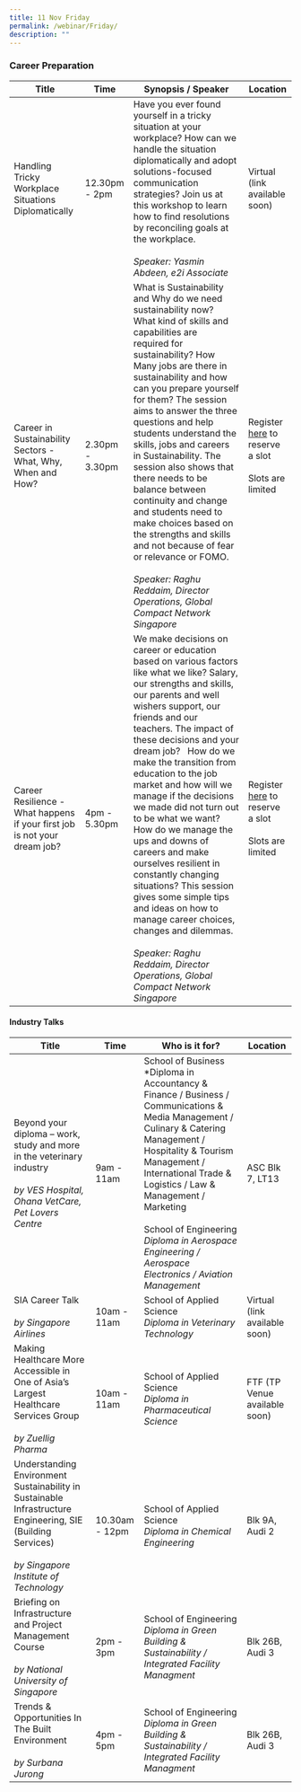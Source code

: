 ```yaml
---
title: 11 Nov Friday
permalink: /webinar/Friday/
description: ""
---
```

### Career Preparation

| **Title** | **Time** | **Synopsis / Speaker** | **Location** |
| - | - | - | - |
| Handling Tricky Workplace Situations Diplomatically  | 12.30pm - 2pm | Have you ever found yourself in a tricky situation at your workplace? How can we handle the situation diplomatically and adopt solutions-focused communication strategies? Join us at this workshop to learn how to find resolutions by reconciling goals at the workplace. <br/><br/> *Speaker: Yasmin Abdeen, e2i Associate* | Virtual (link available soon)| 
| Career in Sustainability Sectors - What, Why, When and How? | 2.30pm - 3.30pm | What is Sustainability and Why do we need sustainability now?  What kind of skills and capabilities are required for sustainability? How Many jobs are there in sustainability and how can you prepare yourself for them? The session aims to answer the three questions and help students understand the skills, jobs and careers in Sustainability. The session also shows that there needs to be balance between continuity and change and students need to make choices based on the strengths and skills and not because of fear or relevance or FOMO. <br/><br/> *Speaker: Raghu Reddaim, Director Operations, Global Compact Network Singapore* | Register [here](https://form.gov.sg/6347bf31cae2a4001186b7c9) to reserve a slot <br/> <br/> Slots are limited |
| Career Resilience - What happens if your first job is not your dream job? | 4pm - 5.30pm | We make decisions on career or education based on various factors like what we like? Salary, our strengths and skills, our parents and well wishers support, our friends and our teachers. The impact of these decisions and your dream job?   How do we make the transition from education to the job market and how will we manage if the decisions we made did not turn out to be what we want? How do we manage the ups and downs of careers and make ourselves resilient in constantly changing situations? This session gives some simple tips and ideas on how to manage career choices, changes and dilemmas. <br/><br/> *Speaker: Raghu Reddaim, Director Operations, Global Compact Network Singapore* | Register [here](https://form.gov.sg/6347c056cae2a4001186df4a) to reserve a slot <br/> <br/> Slots are limited |

#### Industry Talks

| **Title** | **Time** | **Who is it for?** | **Location** | 
| - | - | - | - |
| Beyond your diploma – work, study and more in the veterinary industry <br/><br/> *by VES Hospital, Ohana VetCare, Pet Lovers Centre* | 9am - 11am | School of Business <br/> *Diploma in Accountancy & Finance / Business / Communications & Media Management / Culinary & Catering Management / Hospitality & Tourism Management / International Trade & Logistics / Law & Management / Marketing <br/><br/> School of Engineering <br/>*Diploma in Aerospace Engineering / Aerospace Electronics / Aviation Management* | ASC Blk 7, LT13 |
| SIA Career Talk <br/><br/> *by Singapore Airlines* | 10am - 11am | School of Applied Science <br/> *Diploma in Veterinary Technology* | Virtual (link available soon) |
| Making Healthcare More Accessible in One of Asia’s Largest Healthcare Services Group <br/><br/> *by Zuellig Pharma* | 10am - 11am | School of Applied Science <br/> *Diploma in Pharmaceutical Science* | FTF (TP Venue available soon) |
| Understanding Environment Sustainability in Sustainable Infrastructure Engineering, SIE (Building Services) <br/><br/> *by Singapore Institute of Technology* | 10.30am - 12pm | School of Applied Science <br/> *Diploma in Chemical Engineering* | Blk 9A, Audi 2 |
| Briefing on Infrastructure and Project Management Course <br/><br/> *by National University of Singapore* | 2pm - 3pm | School of Engineering <br/> *Diploma in Green Building & Sustainability / Integrated Facility Managment* | Blk 26B, Audi 3 |
| Trends & Opportunities In The Built Environment <br/><br/> *by Surbana Jurong* | 4pm - 5pm | School of Engineering <br/> *Diploma in Green Building & Sustainability / Integrated Facility Managment* | Blk 26B, Audi 3 |